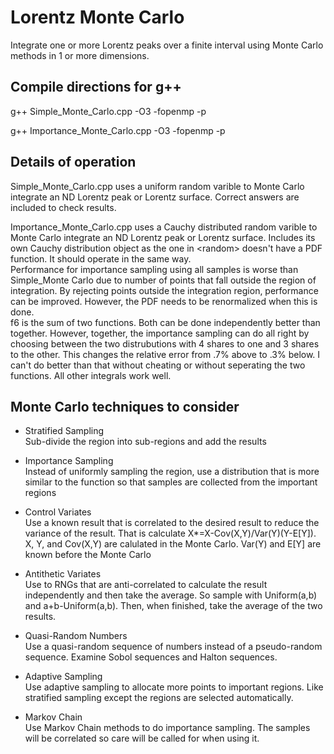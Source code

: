 # Lorentz Monte Carlo

Integrate one or more Lorentz peaks over a finite interval using Monte Carlo methods in 1 or more dimensions.

## Compile directions for g++

g++ Simple_Monte_Carlo.cpp -O3 -fopenmp -p

g++ Importance_Monte_Carlo.cpp -O3 -fopenmp -p

## Details of operation

Simple_Monte_Carlo.cpp uses a uniform random varible to Monte Carlo integrate an ND Lorentz peak or Lorentz surface. Correct answers are included to check results.

Importance_Monte_Carlo.cpp uses a Cauchy distributed random varible to Monte Carlo integrate an ND Lorentz peak or Lorentz surface. Includes its own Cauchy distribution object as the one in \<random\> doesn't have a PDF function. It should operate in the same way.  
Performance for importance sampling using all samples is worse than Simple_Monte Carlo due to number of points that fall outside the region of integration. By rejecting points outside the integration region, performance can be improved. However, the PDF needs to be renormalized when this is done.  
f6 is the sum of two functions. Both can be done independently better than together. However, together, the importance sampling can do all right by choosing between the two distrubutions with 4 shares to one and 3 shares to the other. This changes the relative error from .7% above to .3% below. I can't do better than that without cheating or without seperating the two functions. All other integrals work well.

## Monte Carlo techniques to consider

* Stratified Sampling  
Sub-divide the region into sub-regions and add the results

* Importance Sampling  
Instead of uniformly sampling the region, use a distribution that is more similar to the function so that samples are collected from the important regions

* Control Variates  
Use a known result that is correlated to the desired result to reduce the variance of the result. That is calculate X*=X-Cov(X,Y)/Var(Y)(Y-E[Y]). X, Y, and Cov(X,Y) are calulated in the Monte Carlo. Var(Y) and E[Y] are known before the Monte Carlo

* Antithetic Variates  
Use to RNGs that are anti-correlated to calculate the result independently and then take the average. So sample with Uniform(a,b) and a+b-Uniform(a,b). Then, when finished, take the average of the two results.

* Quasi-Random Numbers  
Use a quasi-random sequence of numbers instead of a pseudo-random sequence. Examine Sobol sequences and Halton sequences.

* Adaptive Sampling  
 Use adaptive sampling to allocate more points to important regions. Like stratified sampling except the regions are selected automatically.

* Markov Chain  
Use Markov Chain methods to do importance sampling. The samples will be correlated so care will be called for when using it.
